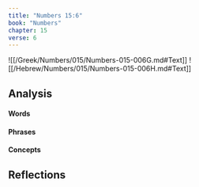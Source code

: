 ```yaml
---
title: "Numbers 15:6"
book: "Numbers"
chapter: 15
verse: 6
---
```

![[/Greek/Numbers/015/Numbers-015-006G.md#Text]]
![[/Hebrew/Numbers/015/Numbers-015-006H.md#Text]]

## Analysis

#### Words

#### Phrases

#### Concepts

## Reflections
